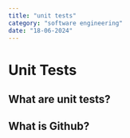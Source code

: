 ```yaml
---
title: "unit tests"
category: "software engineering"
date: "18-06-2024"
---
```


# Unit Tests

## What are unit tests?


## What is Github?


